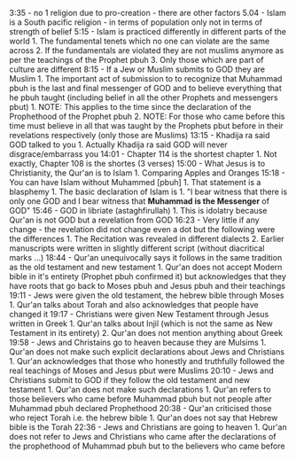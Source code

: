 3:35 - no 1 religion due to pro-creation - there are other factors
5.04 - Islam is a South pacific religion - in terms of population only not in terms of strength of belief
5:15 - Islam is practiced differently in different parts of the world
	1. The fundamental tenets which no one can violate are the same across
	2. If the fundamentals are violated they are not muslims anymore as per the teachings of the Prophet pbuh
	3. Only those which are part of culture are different
8:15 - If a Jew or Muslim submits to GOD they are Muslim
	1. The important act of submission to to recognize that Muhammad pbuh is the last and final messenger of GOD and to believe everything that he pbuh taught (including belief in all the other Prophets and messengers pbut)
		1. NOTE: This applies to the time since the declaration of the Prophethood of the Prophet pbuh
		2. NOTE: For those who came before this time must believe in all that was taught by the Prophets pbut before in their revelations respectively (only those are Muslims)
13:15 - Khadija ra said GOD talked to you
	1. Actually Khadija ra said GOD will never disgrace/embarrass you
14:01 - Chapter 114 is the shortest chapter
	1. Not exactly, Chapter 108 is the shortes (3 verses)
15:00 - What Jesus is to Christianity, the Qur'an is to Islam
	1. Comparing Apples and Oranges
15:18 - You can have Islam without Muhammed [pbuh]
	1. That statement is a blasphemy
		1. The basic declaration of Islam is
			1. "I bear witness that there is only one GOD and I bear witness that **Muhammad is the Messenger** of GOD"
15:46 - GOD in libriate (astaghfirullah)
	1. This is idolatry because Qur'an is not GOD but a revelation from GOD
16:23 - Very little if any change - the revelation did not change even a dot but the following were the differences
	1. The Recitation was revealed in different dialects
	2. Earlier manuscripts were written in slightly different script (without diacritical marks ...)
18:44 - Qur'an unequivocally says it follows in the same tradition as the old testament and new testament
	1. Qur'an does not accept Modern bible in it's entirety (Prophet pbuh confirmed it) but acknowledges that they have roots that go back to Moses pbuh and Jesus pbuh and their teachings
19:11 - Jews were given the old testament, the hebrew bible through Moses
	1. Qur'an talks about Torah and also acknowledges that people have changed it
19:17 - Christians were given New Testament through Jesus written in Greek
	1. Qur'an talks about Injil (which is not the same as New Testament in its entirety)
	2. Qur'an does not mention anything about Greek
19:58 - Jews and Christains go to heaven because they are Mulsims
	1. Qur'an does not make such explicit declarations about Jews and Christians
		1. Qur'an acknowledges that those who honestly and truthfully followed the real teachings of Moses and Jesus pbut were Muslims
20:10 - Jews and Christians submit to GOD if they follow the old testament and new testament
	1. Qur'an does not make such declarations
		1. Qur'an refers to those believers who came before Muhammad pbuh but not people after Muhammad pbuh declared Prophethood
20:38 - Qur'an criticised those who reject Torah i.e. the hebrew bible
	1. Qur'an does not say that Hebrew bible is the Torah
22:36 - Jews and Christians are going to heaven
	1. Qur'an does not refer to Jews and Christians who came after the declarations of the prophethood of Muhammad pbuh but to the believers who came before
